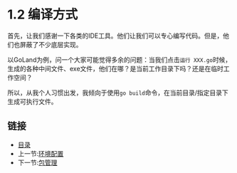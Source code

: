 # 1.2 编译方式

首先，让我们感谢一下各类的IDE工具。他们让我们可以专心编写代码。但是，他们也屏蔽了不少底层实现。

以GoLand为例，问一个大家可能觉得多余的问题：当我们点击`运行 XXX.go`时候，生成的各种中间文件、exe文件，他们在哪？是当前工作目录下吗？还是在临时工作空间？

所以，从我个人习惯出发，我倾向于使用`go build`命令，在当前目录/指定目录下生成可执行文件。

## 链接

- [目录](directory.md)
- 上一节:[环境配置](01.1.md)
- 下一节:[包管理](01.3.md)
